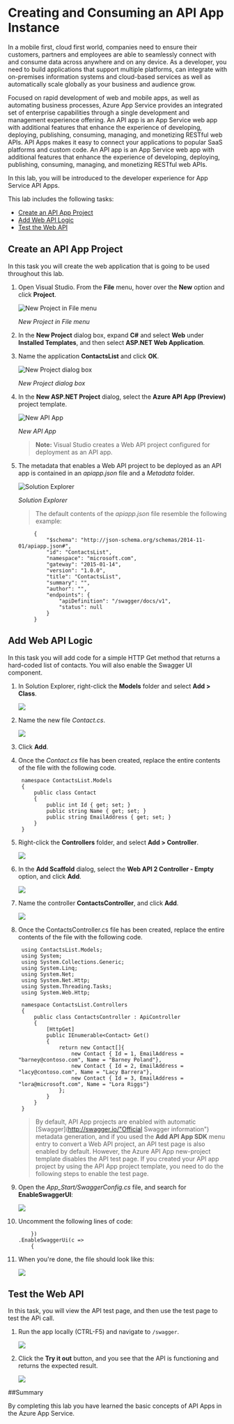 Creating and Consuming an API App Instance
=======================================================================================

In a mobile first, cloud first world, companies need to ensure their customers, partners and employees are able to seamlessly connect with and consume data across anywhere and on any device. As a developer, you need to build applications that support multiple platforms, can integrate with on-premises information systems and cloud-based services as well as automatically scale globally as your business and audience grow.

Focused on rapid development of web and mobile apps, as well as automating business processes, Azure App Service provides an integrated set of enterprise capabilities through a single development and management experience offering.  An API app is an App Service web app with additional features that enhance the experience of developing, deploying, publishing, consuming, managing, and monetizing RESTful web APIs.  API Apps makes it easy to connect your applications to popular SaaS platforms and custom code.  An API app is an App Service web app with additional features that enhance the experience of developing, deploying, publishing, consuming, managing, and monetizing RESTful web APIs.

In this lab, you will be introduced to the developer experience for App Service API Apps.

This lab includes the following tasks:

* [Create an API App Project](#create-project)
* [Add Web API Logic](#add-code)
* [Test the Web API](#test-api)

<a name="create-project"></a>
## Create an API App Project

In this task you will create the web application that is going to be used throughout this lab.

1. Open Visual Studio. From the **File** menu, hover over the **New** option and click **Project**.

	![New Project in File menu](./images/newProject.png)

    _New Project in File menu_

2. In the **New Project** dialog box, expand **C#** and select **Web** under **Installed Templates**, and then select **ASP.NET Web Application**.

3. Name the application **ContactsList** and click **OK**.

	![New Project dialog box](./images/newProject-dialog.png)

    _New Project dialog box_

4. In the **New ASP.NET Project** dialog, select the **Azure API App (Preview)** project template.

	![New API App](./images/02-api-app-template-v3.png)

    _New API App_

	>**Note:** Visual Studio creates a Web API project configured for deployment as an API app.

5. The metadata that enables a Web API project to be deployed as an API app is contained in an *apiapp.json* file and a *Metadata* folder.

	![Solution Explorer](./images/metadatainse.png)

    _Solution Explorer_

 	> The default contents of the *apiapp.json* file resemble the following example:

			{
			    "$schema": "http://json-schema.org/schemas/2014-11-01/apiapp.json#",
			    "id": "ContactsList",
			    "namespace": "microsoft.com",
			    "gateway": "2015-01-14",
			    "version": "1.0.0",
			    "title": "ContactsList",
			    "summary": "",
			    "author": "",
			    "endpoints": {
			        "apiDefinition": "/swagger/docs/v1",
			        "status": null
			    }
			}

<a name="add-code"></a>
## Add Web API Logic

In this task you will add code for a simple HTTP Get method that returns a hard-coded list of contacts.  You will also enable the Swagger UI component.

1. In Solution Explorer, right-click the **Models** folder and select **Add > Class**.

	![](./images/03-add-new-class-v3.png)

2. Name the new file *Contact.cs*.

	![](./images/0301-add-new-class-dialog-v3.png)

3. Click **Add**.

4. Once the *Contact.cs* file has been created, replace the entire contents of the file with the following code.

		namespace ContactsList.Models
		{
			public class Contact
			{
				public int Id { get; set; }
				public string Name { get; set; }
				public string EmailAddress { get; set; }
			}
		}

5. Right-click the **Controllers** folder, and select **Add > Controller**.

	![](./images/05-new-controller-v3.png)

6. In the **Add Scaffold** dialog, select the **Web API 2 Controller - Empty** option, and click **Add**.

	![](./images/06-new-controller-dialog-v3.png)

7. Name the controller **ContactsController**, and click **Add**.

	![](./images/07-new-controller-name-v2.png)

8. Once the ContactsController.cs file has been created, replace the entire contents of the file with the following code.

		using ContactsList.Models;
		using System;
		using System.Collections.Generic;
		using System.Linq;
		using System.Net;
		using System.Net.Http;
		using System.Threading.Tasks;
		using System.Web.Http;

		namespace ContactsList.Controllers
		{
		    public class ContactsController : ApiController
		    {
		        [HttpGet]
		        public IEnumerable<Contact> Get()
		        {
		            return new Contact[]{
						new Contact { Id = 1, EmailAddress = "barney@contoso.com", Name = "Barney Poland"},
						new Contact { Id = 2, EmailAddress = "lacy@contoso.com", Name = "Lacy Barrera"},
	                	new Contact { Id = 3, EmailAddress = "lora@microsoft.com", Name = "Lora Riggs"}
		            };
		        }
		    }
		}

	> By default, API App projects are enabled with automatic [Swagger](http://swagger.io/"Official Swagger information") metadata generation, and if you used the **Add API App SDK** menu entry to convert a Web API project, an API test page is also enabled by default.  However, the Azure API App new-project template disables the API test page. If you created your API app project by using the API App project template, you need to do the following steps to enable the test page.

9. Open the *App_Start/SwaggerConfig.cs* file, and search for **EnableSwaggerUI**:

	![](./images/12-enable-swagger-ui-with-box.png)

10. Uncomment the following lines of code:

	        })
	    .EnableSwaggerUi(c =>
	        {

11. When you're done, the file should look like this:

	![](./images/13-enable-swagger-ui-with-box.png)

<a name="test-api"></a>
## Test the Web API

In this task, you will view the API test page, and then use the test page to test the APi call.

1. Run the app locally (CTRL-F5) and navigate to `/swagger`.

	![](./images/14-swagger-ui.png)

2. Click the **Try it out** button, and you see that the API is functioning and returns the expected result.

	![](./images/15-swagger-ui-post-test.png)

##Summary

By completing this lab you have learned the basic concepts of API Apps in the Azure App Service.
